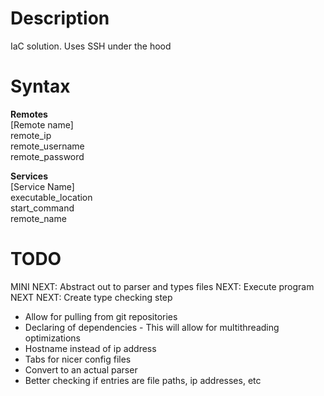 # Description
IaC solution. Uses SSH under the hood

# Syntax
__Remotes__  
[Remote name]  
remote_ip  
remote_username  
remote_password  
  
__Services__  
[Service Name]  
executable_location  
start_command  
remote_name  

# TODO
MINI NEXT: Abstract out to parser and types files
NEXT: Execute program
NEXT NEXT: Create type checking step
- Allow for pulling from git repositories
- Declaring of dependencies - This will allow for multithreading optimizations
- Hostname instead of ip address
- Tabs for nicer config files
- Convert to an actual parser
- Better checking if entries are file paths, ip addresses, etc